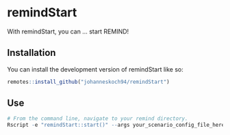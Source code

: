 
<!-- README.md is generated from README.Rmd. Please edit that file -->

# remindStart

<!-- badges: start -->
<!-- badges: end -->

With remindStart, you can … start REMIND!

## Installation

You can install the development version of remindStart like so:

``` r
remotes::install_github("johanneskoch94/remindStart")
```

## Use

``` r
# From the command line, navigate to your remind directory.
Rscript -e "remindStart::start()" --args your_scenario_config_file_here
```
